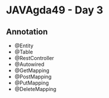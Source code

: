 # JAVAgda49 - Day 3

## Annotation
- @Entity
- @Table
- @RestController
- @Autowired
- @GetMapping
- @PostMapping
- @PutMapping
- @DeleteMapping